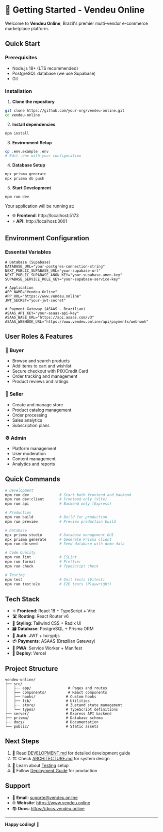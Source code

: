 # 🚀 Getting Started - Vendeu Online

Welcome to **Vendeu Online**, Brazil's premier multi-vendor e-commerce marketplace platform.

## Quick Start

### Prerequisites
- Node.js 18+ (LTS recommended)
- PostgreSQL database (we use Supabase)
- Git

### Installation

1. **Clone the repository**
```bash
git clone https://github.com/your-org/vendeu-online.git
cd vendeu-online
```

2. **Install dependencies**
```bash
npm install
```

3. **Environment Setup**
```bash
cp .env.example .env
# Edit .env with your configuration
```

4. **Database Setup**
```bash
npx prisma generate
npx prisma db push
```

5. **Start Development**
```bash
npm run dev
```

Your application will be running at:
- 🌐 **Frontend**: http://localhost:5173
- ⚡ **API**: http://localhost:3001

## Environment Configuration

### Essential Variables

```env
# Database (Supabase)
DATABASE_URL="your-postgres-connection-string"
NEXT_PUBLIC_SUPABASE_URL="your-supabase-url"
NEXT_PUBLIC_SUPABASE_ANON_KEY="your-supabase-anon-key"
SUPABASE_SERVICE_ROLE_KEY="your-supabase-service-key"

# Application
APP_NAME="Vendeu Online"
APP_URL="https://www.vendeu.online"
JWT_SECRET="your-jwt-secret"

# Payment Gateway (ASAAS - Brazilian)
ASAAS_API_KEY="your-asaas-api-key"
ASAAS_BASE_URL="https://api.asaas.com/v3"
ASAAS_WEBHOOK_URL="https://www.vendeu.online/api/payments/webhook"
```

## User Roles & Features

### 👤 **Buyer**
- Browse and search products
- Add items to cart and wishlist
- Secure checkout with PIX/Credit Card
- Order tracking and management
- Product reviews and ratings

### 🏪 **Seller**
- Create and manage store
- Product catalog management
- Order processing
- Sales analytics
- Subscription plans

### ⚙️ **Admin**
- Platform management
- User moderation
- Content management
- Analytics and reports

## Quick Commands

```bash
# Development
npm run dev              # Start both frontend and backend
npm run dev:client       # Frontend only (Vite)
npm run api              # Backend only (Express)

# Production
npm run build            # Build for production
npm run preview          # Preview production build

# Database
npx prisma studio        # Database management GUI
npx prisma generate      # Generate Prisma client
npm run db:seed          # Seed database with demo data

# Code Quality
npm run lint             # ESLint
npm run format           # Prettier
npm run check            # TypeScript check

# Testing
npm test                 # Unit tests (Vitest)
npm run test:e2e         # E2E tests (Playwright)
```

## Tech Stack

- ⚛️ **Frontend**: React 18 + TypeScript + Vite
- 🛣️ **Routing**: React Router v6
- 🎨 **Styling**: Tailwind CSS + Radix UI
- 🗃️ **Database**: PostgreSQL + Prisma ORM
- 🔐 **Auth**: JWT + bcryptjs
- 💳 **Payments**: ASAAS (Brazilian Gateway)
- 📱 **PWA**: Service Worker + Manifest
- 🚀 **Deploy**: Vercel

## Project Structure

```
vendeu-online/
├── src/
│   ├── app/                 # Pages and routes
│   ├── components/          # React components
│   ├── hooks/              # Custom hooks
│   ├── lib/                # Utilities
│   ├── store/              # Zustand state management
│   └── types/              # TypeScript definitions
├── server/                 # Express API backend
├── prisma/                 # Database schema
├── docs/                   # Documentation
└── public/                 # Static assets
```

## Next Steps

1. 📖 Read [DEVELOPMENT.md](./DEVELOPMENT.md) for detailed development guide
2. 🏗️ Check [ARCHITECTURE.md](../architecture/ARCHITECTURE.md) for system design
3. 🧪 Learn about [Testing](../testing/TESTING.md) setup
4. 🚀 Follow [Deployment Guide](../deployment/DEPLOY_GUIDE.md) for production

## Support

- 📧 **Email**: suporte@vendeu.online
- 🌐 **Website**: https://www.vendeu.online
- 📚 **Docs**: https://docs.vendeu.online

---

**Happy coding! 🎉**